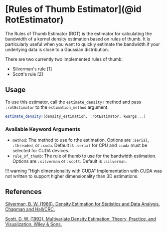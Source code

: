 # [Rules of Thumb Estimator](@id RotEstimator)

The Rules of Thumb Estimator (ROT) is the estimator for calculating the bandwidth of a kernel density estimation based on rules of thumb. It is particularly useful when you want to quickly estimate the bandwidth if your underlying data is close to a Gaussian distribution.

There are two currently two implemented rules of thumb:

- Silverman's rule [1]
- Scott's rule [2]

## Usage

To use this estimator, call the `estimate_density!` method and pass `:rotEstimator` to the `estimation_method` argument.

```julia
estimate_density!(density_estimation, :rotEstimator; kwargs...)
```

### Available Keyword Arguments

- `method`: The method to use fo rthe estimation. Options are `:serial`, `:threaded`, or `:cuda`. Default is `:serial` for CPU and `:cuda` must be selected for CUDA devices.
- `rule_of_thumb`: The rule of thumb to use for the bandwidth estimation. Options are `:silverman` or `:scott`. Default is `:silverman`.

!!! warning "High dimensionality with CUDA"
    Implementation with CUDA was not written to support higher dimensionality than 3D estimations.

## References

[Silverman, B. W. (1986). Density Estimation for Statistics and Data Analysis. Chapman and Hall/CRC.](https://doi.org/10.1201/9781315140919)

[Scott, D. W. (1992). Multivariate Density Estimation: Theory, Practice, and Visualization. Wiley & Sons.](https://doi.org/10.1002/9780470316849)
